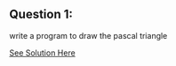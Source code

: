 Question 1:
-------------
write a program to draw the pascal triangle


[See Solution Here](https://github.com/Avi-1996/100-Days-Code-Challenge/blob/master/100DayCode/Day82/Ques1.py)
